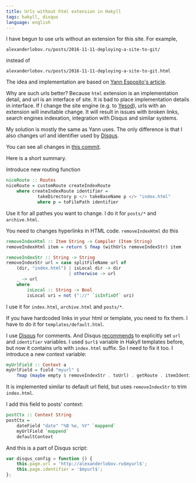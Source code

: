 ```yaml
---
title: Urls without html extension in Hakyll
tags: hakyll, disqus
language: english
---
```


I have begun to use urls without an extension for this site. For example,

    alexanderlobov.ru/posts/2016-11-11-deploying-a-site-to-git/

instead of

    alexanderlobov.ru/posts/2016-11-11-deploying-a-site-to-git.html

The idea and implementation are based on [Yann Esposito's
article](http://yannesposito.com/Scratch/en/blog/Hakyll-setup/#simplify-url).

Why are such urls better? Because `html` extension is an implementation detail,
and url is an interface of site. It is bad to place implementation details in
interface. If I change the site engine (e.g. to
[Yesod](http://www.yesodweb.com/)), urls with an extension
will inevitable change. It will result in issues with broken links, search
engines indexation, integration with Disqus and similar systems.

My solution is mostly the same as Yann uses. The only difference is that I also
changes url and identifier used by [Disqus](http://disqus.com).

You can see all changes in
[this commit](https://github.com/alexanderlobov/homepage/commit/fb9446a5ad238c041c407cb2e7e35a1f9aeab491).

Here is a short summary.

Introduce new routing function

``` haskell
niceRoute :: Routes
niceRoute = customRoute createIndexRoute
    where createIndexRoute identifier =
            takeDirectory p </> takeBaseName p </> "index.html"
            where p = toFilePath identifier
```

Use it for all pathes you want to change. I do it for `posts/*` and
`archive.html`.

You need to changes hyperlinks in HTML code. `removeIndexHtml` do this

``` haskell
removeIndexHtml :: Item String -> Compiler (Item String)
removeIndexHtml item = return $ fmap (withUrls removeIndexStr) item

removeIndexStr :: String -> String
removeIndexStr url = case splitFileName url of
    (dir, "index.html") | isLocal dir -> dir
                        | otherwise -> url
    _ -> url
    where
        isLocal :: String -> Bool
        isLocal uri = not ("://" `isInfixOf` uri)

```

I use it for `index.html`, `archive.html` and `posts/*`.

If you have hardcoded links in your html or template, you need to fix them. I
have to do it for `templates/default.html`.

I use [Disqus](http://disqus.com) for comments. And Disqus
[recommends](https://help.disqus.com/customer/en/portal/articles/2158629) to
explicitly set `url` and `identifier` variables. I used `$url$` variable in
Hakyll templates before, but now it contains urls with `index.html` suffix. So I
need to fix it too. I introduce a new context variable:

``` haskell
myUrlField :: Context a
myUrlField = field "myurl" $
    fmap (maybe empty $ removeIndexStr . toUrl) . getRoute . itemIdentifier
```

It is implemented similar to default url field, but uses `removeIndexStr` to
trim `index.html`.

I add this field to posts' context:
``` haskell
postCtx :: Context String
postCtx =
    dateField "date" "%B %e, %Y" `mappend`
    myUrlField `mappend`
    defaultContext
```
And this is a part of Disqus script:

``` javascript
var disqus_config = function () {
    this.page.url = 'http://alexanderlobov.ru$myurl$';
    this.page.identifier = '$myurl$';
};
```
